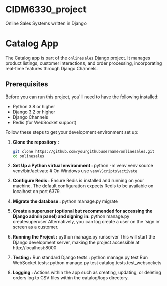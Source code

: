 # CIDM6330_project
Online Sales Systems written in Django

# Catalog App
The Catalog app is part of the `onlinesales` Django project. It manages product listings, customer interactions, and order processing, incorporating real-time features through Django Channels.

## Prerequisites
Before you can run this project, you'll need to have the following installed:
- Python 3.8 or higher
- Django 3.2 or higher
- Django Channels
- Redis (for WebSocket support)

Follow these steps to get your development environment set up:

1. **Clone the repository :**
   ```bash
   git clone https://github.com/yourgithubusername/onlinesales.git
   cd onlinesales

2. **Set Up a Python virtual environment :**
  python -m venv venv
  source venv/bin/activate  # On Windows use `venv\Scripts\activate`

3. **Configure Redis :**
  Ensure Redis is installed and running on your machine. The default configuration expects Redis to be available on localhost on port 6379.

4. **Migrate the database :**
  python manage.py migrate

5. **Create a superuser (optional but recommended for accessing the Django admin panel) and signing in:**
  python manage.py createsuperuser
   Alternatively, you can log create a user on the 'sign in' screen as a customer.

7. **Running the Project :**
  python manage.py runserver
  This will start the Django development server, making the project accessible at http://localhost:8000

8. **Testing :**
  Run standard Django tests : python manage.py test
  Run WebSocket tests:  python manage.py test catalog.tests.test_websockets

9. **Logging :**
  Actions within the app such as creating, updating, or deleting orders log to CSV files within the catalog/logs directory.
